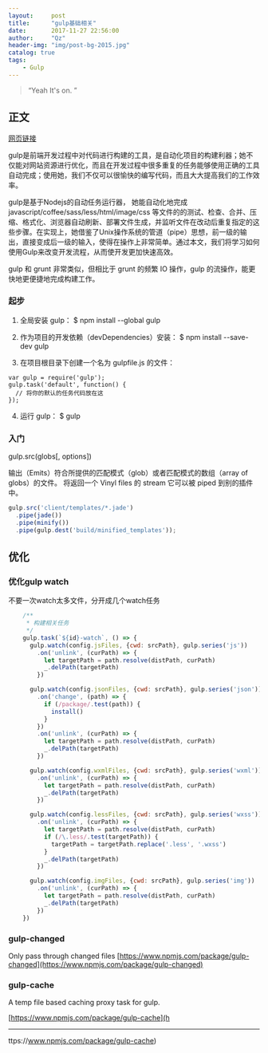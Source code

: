 ```yaml
---
layout:     post
title:      "gulp基础相关"
date:       2017-11-27 22:56:00
author:     "Qz"
header-img: "img/post-bg-2015.jpg"
catalog: true
tags:
    - Gulp
---
```


> “Yeah It's on. ”


## 正文


[网页链接](http://www.gulpjs.com.cn/docs/getting-started/)

gulp是前端开发过程中对代码进行构建的工具，是自动化项目的构建利器；她不仅能对网站资源进行优化，而且在开发过程中很多重复的任务能够使用正确的工具自动完成；使用她，我们不仅可以很愉快的编写代码，而且大大提高我们的工作效率。

gulp是基于Nodejs的自动任务运行器， 她能自动化地完成 javascript/coffee/sass/less/html/image/css 等文件的的测试、检查、合并、压缩、格式化、浏览器自动刷新、部署文件生成，并监听文件在改动后重复指定的这些步骤。在实现上，她借鉴了Unix操作系统的管道（pipe）思想，前一级的输出，直接变成后一级的输入，使得在操作上非常简单。通过本文，我们将学习如何使用Gulp来改变开发流程，从而使开发更加快速高效。


gulp 和 grunt 非常类似，但相比于 grunt 的频繁 IO 操作，gulp 的流操作，能更快地更便捷地完成构建工作。

### 起步
1. 全局安装 gulp：
$ npm install --global gulp

2. 作为项目的开发依赖（devDependencies）安装：
$ npm install --save-dev gulp

3. 在项目根目录下创建一个名为 gulpfile.js 的文件：
```
var gulp = require('gulp');
gulp.task('default', function() {
  // 将你的默认的任务代码放在这
});
```

4. 运行 gulp：
$ gulp

### 入门
gulp.src(globs[, options])

输出（Emits）符合所提供的匹配模式（glob）或者匹配模式的数组（array of globs）的文件。 将返回一个 Vinyl files 的 stream 它可以被 piped 到别的插件中。

```javascript
gulp.src('client/templates/*.jade')
  .pipe(jade())
  .pipe(minify())
  .pipe(gulp.dest('build/minified_templates'));
```




## 优化


### 优化gulp watch

不要一次watch太多文件，分开成几个watch任务

```javascript
    /**
     * 构建相关任务
     */
    gulp.task(`${id}-watch`, () => {
      gulp.watch(config.jsFiles, {cwd: srcPath}, gulp.series('js'))
        .on('unlink', (curPath) => {
          let targetPath = path.resolve(distPath, curPath)
          _.delPath(targetPath)
        })

      gulp.watch(config.jsonFiles, {cwd: srcPath}, gulp.series('json'))
        .on('change', (path) => {
          if (/package/.test(path)) {
            install()
          }
        })
        .on('unlink', (curPath) => {
          let targetPath = path.resolve(distPath, curPath)
          _.delPath(targetPath)
        })

      gulp.watch(config.wxmlFiles, {cwd: srcPath}, gulp.series('wxml'))
        .on('unlink', (curPath) => {
          let targetPath = path.resolve(distPath, curPath)
          _.delPath(targetPath)
        })

      gulp.watch(config.lessFiles, {cwd: srcPath}, gulp.series('wxss'))
        .on('unlink', (curPath) => {
          let targetPath = path.resolve(distPath, curPath)
          if (/\.less/.test(targetPath)) {
            targetPath = targetPath.replace('.less', '.wxss')
          }
          _.delPath(targetPath)
        })

      gulp.watch(config.imgFiles, {cwd: srcPath}, gulp.series('img'))
        .on('unlink', (curPath) => {
          let targetPath = path.resolve(distPath, curPath)
          _.delPath(targetPath)
        })
    })
```




### gulp-changed

Only pass through changed files
[https://www.npmjs.com/package/gulp-changed](https://www.npmjs.com/package/gulp-changed)








### gulp-cache



A temp file based caching proxy task for gulp.


[https://www.npmjs.com/package/gulp-cache](h


----------


ttps://www.npmjs.com/package/gulp-cache)














